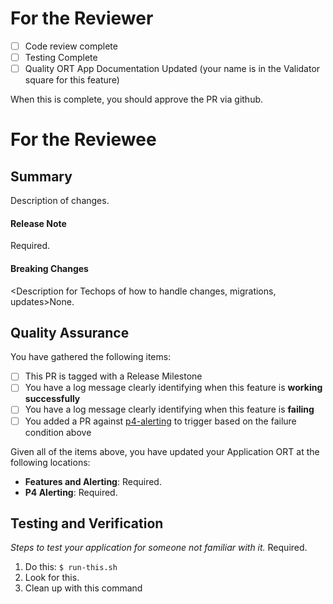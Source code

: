# For the Reviewer
- [ ] Code review complete
- [ ] Testing Complete
- [ ] Quality ORT App Documentation Updated (your name is in the Validator square for this feature)

When this is complete, you should approve the PR via github.

# For the Reviewee

<Reminder PR Title should be JIRA_NUMBER and Useful Description>

## Summary
Description of changes.

#### Release Note
<Concise sentence describing change>Required.

#### Breaking Changes
<Description for Techops of how to handle changes, migrations, updates>None.

## Quality Assurance

You have gathered the following items:
- [ ] This PR is tagged with a Release Milestone
- [ ] You have a log message clearly identifying when this feature is **working successfully**
- [ ] You have a log message clearly identifying when this feature is **failing**
- [ ] You added a PR against [p4-alerting](https://github.com/istresearch/p4-alerting/) to trigger based on the failure condition above

Given all of the items above, you have updated your Application ORT at the following locations:
- **Features and Alerting**: <link to app ORT>Required.
- **P4 Alerting**: <link to p4-alerting PR>Required.

## Testing and Verification

*Steps to test your application for someone not familiar with it.* Required.

1. Do this: `$ run-this.sh`
2. Look for this.
3. Clean up with this command
